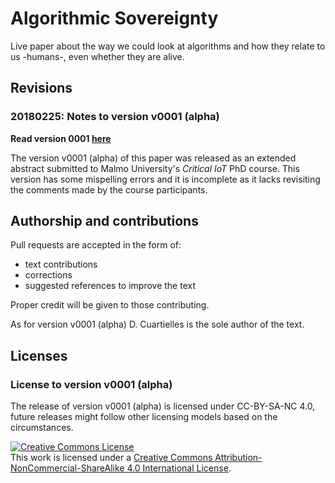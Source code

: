 # Algorithmic Sovereignty

Live paper about the way we could look at algorithms and how they relate to us -humans-, even whether they are alive.

## Revisions

### 20180225: Notes to version v0001 (alpha)

**Read version 0001 [here](https://github.com/dcuartielles/algorithmic-sovereignty/blob/master/v0001/20180225-Cuartielles-Algorithmic-Sovereignty-v0001.md)**

The version v0001 (alpha) of this paper was released as an extended abstract submitted to Malmo University's *Critical IoT* PhD course. This version has some mispelling errors and it is incomplete as it lacks revisiting the comments made by the course participants.

## Authorship and contributions

Pull requests are accepted in the form of:

* text contributions
* corrections
* suggested references to improve the text

Proper credit will be given to those contributing.

As for version v0001 (alpha) D. Cuartielles is the sole author of the text.

## Licenses

### License to version v0001 (alpha)

The release of version v0001 (alpha) is licensed under CC-BY-SA-NC 4.0, future releases might follow other licensing models based on the circumstances.

<a rel="license" href="http://creativecommons.org/licenses/by-nc-sa/4.0/"><img alt="Creative Commons License" style="border-width:0" src="https://i.creativecommons.org/l/by-nc-sa/4.0/88x31.png" /></a><br />This work is licensed under a <a rel="license" href="http://creativecommons.org/licenses/by-nc-sa/4.0/">Creative Commons Attribution-NonCommercial-ShareAlike 4.0 International License</a>.
